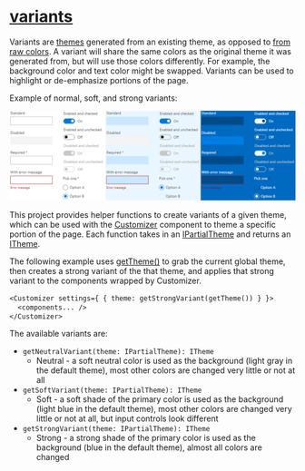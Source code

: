 # [variants](http://dev.office.com/fabric)

Variants are [themes](https://github.com/OfficeDev/office-ui-fabric-react/blob/master/ghdocs/Theming.md) generated from an existing theme, as opposed to [from raw colors](https://developer.microsoft.com/en-us/fabric#/styles/themegenerator). A variant will share the same colors as the original theme it was generated from, but will use those colors differently. For example, the background color and text color might be swapped. Variants can be used to highlight or de-emphasize portions of the page.

Example of normal, soft, and strong variants:

![example of variants](https://github.com/OfficeDev/office-ui-fabric-react/blob/master/packages/variants/example.png)

This project provides helper functions to create variants of a given theme, which can be used with the [Customizer](https://github.com/OfficeDev/office-ui-fabric-react/blob/master/packages/utilities/src/Customizer.tsx) component to theme a specific portion of the page. Each function takes in an [IPartialTheme](https://github.com/OfficeDev/office-ui-fabric-react/blob/master/packages/styling/src/interfaces/ITheme.ts) and returns an [ITheme](https://github.com/OfficeDev/office-ui-fabric-react/blob/master/packages/styling/src/interfaces/ITheme.ts).

The following example uses [getTheme()](https://github.com/OfficeDev/office-ui-fabric-react/blob/master/packages/styling/src/styles/theme.ts) to grab the current global theme, then creates a strong variant of the that theme, and applies that strong variant to the components wrapped by Customizer.

```
<Customizer settings={ { theme: getStrongVariant(getTheme()) } }>
  <components... />
</Customizer>
```

The available variants are:

* ``` getNeutralVariant(theme: IPartialTheme): ITheme ```
  * Neutral - a soft neutral color is used as the background (light gray in the default theme), most other colors are changed very little or not at all
* ``` getSoftVariant(theme: IPartialTheme): ITheme ```
  * Soft - a soft shade of the primary color is used as the background (light blue in the default theme), most other colors are changed very little or not at all, but input controls look different
* ``` getStrongVariant(theme: IPartialTheme): ITheme ```
  * Strong - a strong shade of the primary color is used as the background (blue in the default theme), almost all colors are changed
